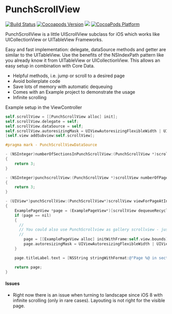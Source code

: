 # PunchScrollView
[![Build Status](http://img.shields.io/travis/tapwork/PunchScrollView/master.svg?style=flat)](https://travis-ci.org/tapwork/PunchScrollView)
[![Cocoapods Version](http://img.shields.io/cocoapods/v/PunchScrollView.svg?style=flat)](https://github.com/tapwork/PunchScrollView/blob/master/PunchScrollView.podspec)
[![](http://img.shields.io/cocoapods/l/PunchScrollView.svg?style=flat)](https://github.com/tapwork/PunchScrollView/blob/master/LICENSE)
[![CocoaPods Platform](http://img.shields.io/cocoapods/p/PunchScrollView.svg?style=flat)]()

PunchScrollView is a little UIScrollView subclass for iOS which works like UICollectionView or UITableView Frameworks.
<br>

Easy and fast implementation: delegate, dataSource methods and getter are similar to the UITableView.
Use the benefits of the NSIndexPath pattern like you already know it from UITableView or UICollectionView.
This allows an easy setup in combination with Core Data.

- Helpful methods, i.e. jump or scroll to a desired page
- Avoid boilerplate code
- Save lots of memory with automatic dequeuing
- Comes with an Example project to demonstrate the usage
- Infinite scrolling

Example setup in the ViewController

```  objective-c
self.scrollView = [[PunchScrollView alloc] init];
self.scrollView.delegate = self;
self.scrollView.dataSource = self;
self.scrollView.autoresizingMask = UIViewAutoresizingFlexibleWidth | UIViewAutoresizingFlexibleHeight;
[self.view addSubview:self.scrollView];

#pragma mark - PunchScrollViewDataSource

- (NSInteger)numberOfSectionsInPunchScrollView:(PunchScrollView *)scrollView
{
	return 3;
}

- (NSInteger)punchscrollView:(PunchScrollView *)scrollView numberOfPagesInSection:(NSInteger)section
{
	return 3;
}

- (UIView*)punchScrollView:(PunchScrollView*)scrollView viewForPageAtIndexPath:(NSIndexPath *)indexPath
{
	ExamplePageView *page = (ExamplePageView*)[scrollView dequeueRecycledPage];
	if (page == nil)
	{
      //
      // You could also use PunchScrollview as gallery scrollview - just change the size of the desired view
      //
		page = [[ExamplePageView alloc] initWithFrame:self.view.bounds];
        page.autoresizingMask = UIViewAutoresizingFlexibleWidth | UIViewAutoresizingFlexibleHeight;
	}

	page.titleLabel.text = [NSString stringWithFormat:@"Page %@ in section %@", @(indexPath.row), @(indexPath.section)];

	return page;
}


```
#### Issues
* Right now there is an issue when turning to landscape since iOS 8 with infinite scrolling (only in rare cases). Layouting is not right for the visible page.
